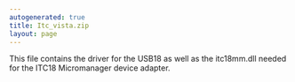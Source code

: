 ```yaml
---
autogenerated: true
title: Itc_vista.zip
layout: page
---
```


This file contains the driver for the USB18 as well as the itc18mm.dll
needed for the ITC18 Micromanager device adapter.
